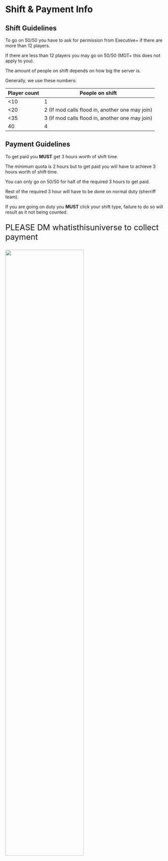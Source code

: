 # Shift & Payment Info

## Shift Guidelines

To go on 50/50 you have to ask for permission from Executive+ if there are more than 12 players.

If there are less than 12 players you may go on 50/50 (MGT+ this does not apply to you).

The amount of people on shift depends on how big the server is.

Generally, we use these numbers:

| Player count | People on shift                                 |
| ------------ | ----------------------------------------------- |
| <10          | 1                                               |
| <20          | 2 (If mod calls flood in, another one may join) |
| <35          | 3 (If mod calls flood in, another one may join) |
| 40           | 4                                               |

## Payment Guidelines

To get paid you **MUST** get 3 hours worth of shift time.

The minimum quota is 2 hours but to get paid you will have to achieve 3 hours worth of shift time.

You can only go on 50/50 for half of the required 3 hours to get paid.

Rest of the required 3 hour will have to be done on normal duty (sherriff team).

If you are going on duty you **MUST** click your shift type, failure to do so will result as it not being counted.

<p style="font-size:25px;">PLEASE DM whatisthisuniverse to collect payment</p>

<img src="/shift-options.png" width="70%" style="margin-left:auto; margin-right:auto;"/>
